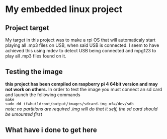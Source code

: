 # My embedded linux project
## Project target
My target in this project was to make a rpi OS that will automaticaly start playing all .mp3 files on USB, when said USB is connected. I seem to have achieved this using mdev to detect USB being connected and mpg123 to play all .mp3 files found on it.
## Testing the image
**this project has been compiled on raspberry pi 4 64bit version and may not work on others.**
In order to test the image you must connect an sd card and launch the following commands <br>
`make`<br>
`sudo dd if=buildroot/output/images/sdcard.img of=/dev/sdb` <br>
*note: no partitions are required .img will do that it self, the sd card should be umounted first*
## What have i done to get here
